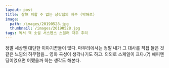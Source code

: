 ```yaml
---
layout: post
title: 살煞 피할 수 없는 상갓집의 저주 (박해로)
image:
  path: /images/20190528.jpg
  thumbnail: /images/20190528.jpg
tags: 독서 책 소설 서스펜스 스릴러 저주 추리
---
```


정말 세상엔 대단한 이야기꾼들이 많다. 마무리에서는 정말 내가 그 대사를 직접 들은 것 같은 느낌의 허무함을... 영화 곡성이 생각나기도 하고. 의외로 스케일이 크다.(?) 해피엔딩이었으면 어땠을까 하는 생각도 해본다.